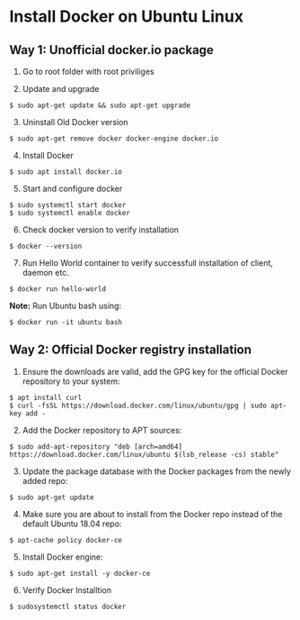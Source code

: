 # Install Docker on Ubuntu Linux

## Way 1: Unofficial docker.io package

1. Go to root folder with root priviliges

2. Update and upgrade
```
$ sudo apt-get update && sudo apt-get upgrade
```
3. Uninstall Old Docker version
```
$ sudo apt-get remove docker docker-engine docker.io
```
4. Install Docker
```
$ sudo apt install docker.io
```
5. Start and configure docker
```
$ sudo systemctl start docker
$ sudo systemctl enable docker
```
6. Check docker version to verify installation
```
$ docker --version
```
7. Run Hello World container to verify successfull installation of client, daemon etc.
```
$ docker run hello-world
```

**Note:** Run Ubuntu bash using:
```
$ docker run -it ubuntu bash
```

## Way 2: Official Docker registry installation

1. Ensure the downloads are valid, add the GPG key for the official Docker repository to your system:
```
$ apt install curl
$ curl -fsSL https://download.docker.com/linux/ubuntu/gpg | sudo apt-key add -
```

2.	Add the Docker repository to APT sources:
```
$ sudo add-apt-repository "deb [arch=amd64] https://download.docker.com/linux/ubuntu $(lsb_release -cs) stable"
```

3. Update the package database with the Docker packages from the newly added repo:
```
$ sudo apt-get update
```
4. Make sure you are about to install from the Docker repo instead of the default Ubuntu 18.04 repo:
```
$ apt-cache policy docker-ce
```
5. Install Docker engine:
```
$ sudo apt-get install -y docker-ce
```
6. Verify Docker Installtion
```
$ sudosystemctl status docker
```
